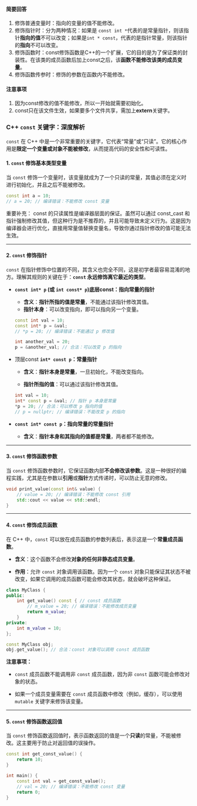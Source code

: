 
#### 简要回答

1. 修饰普通变量时：指向的变量的值不能修改。
2. 修饰指针时：分为两种情况：如果是 `const int *`代表的是常量指针，则该指针**指向的值**不可以改变；如果是`int * const`，代表的是指针常量，则该指针的**指向**不可以改变。
3. 修饰函数时：const修饰函数是C++的一个扩展，它的目的是为了保证类的封装性。在该类的成员函数后加上const之后，该**函数不能修改该类的成员变量**。
4. 修饰函数传参时：修饰的参数在函数内不能修改。

#### 注意事项

1. 因为const修改的值不能修改，所以一开始就需要初始化。
2. const只在该文件生效，如果要多个文件共享，需加上**extern**关键字。
### **C++ `const` 关键字：深度解析**

`const` 在 C++ 中是一个非常重要的关键字，它代表“常量”或“只读”。它的核心作用是**限定一个变量或对象不能被修改**，从而提高代码的安全性和可读性。
#### **1. `const` 修饰基本类型变量**

当 `const` 修饰一个变量时，该变量就成为了一个只读的常量，其值必须在定义时进行初始化，并且之后不能被修改。

```cpp
const int a = 10;
// a = 20; // 编译错误：不能修改 const 变量
```

重要补充：
const 的只读属性是编译器层面的保证。虽然可以通过 const_cast 和指针强制修改其值，但这种行为是不推荐的，并且可能导致未定义行为。这是因为编译器会进行优化，直接用常量值替换变量名，导致你通过指针修改的值可能无法生效。

---
#### **2. `const` 修饰指针**

`const` 在指针修饰中位置的不同，其含义也完全不同，这是初学者最容易混淆的地方。理解其规则的关键在于：**`const` 永远修饰离它最近的类型**。
- **`const int* p` (或 `int const* p`)底层const：指向常量的指针**
    - **含义**：**指针所指的值是常量**，不能通过该指针修改其值。
    - **指针本身**：可以改变指向，即可以指向另一个变量。
    
    ```cpp
    const int val = 10;
    const int* p = &val;
    // *p = 20; // 编译错误：不能通过 p 修改值
    
    int another_val = 20;
    p = &another_val; // 合法：可以改变 p 的指向
    ```
    
- 顶层const **`int* const p`：常量指针**
    
    - **含义**：**指针本身是常量**，一旦初始化，不能改变指向。
        
    - **指针所指的值**：可以通过该指针修改其值。

    ```cpp
    int val = 10;
    int* const p = &val; // 指针 p 本身是常量
    *p = 20; // 合法：可以修改 p 指向的值
    // p = nullptr; // 编译错误：不能改变 p 的指向
    ```
    
- **`const int* const p`：指向常量的常量指针**
    
    - **含义**：**指针本身和其指向的值都是常量**，两者都不能修改。
        

---

#### **3. `const` 修饰函数参数**

当 `const` 修饰函数参数时，它保证函数内部**不会修改该参数**。这是一种很好的编程实践，尤其是在参数以**引用**或**指针**方式传递时，可以防止无意的修改。
```cpp
void print_value(const int& value) {
    // value = 20; // 编译错误：不能修改 const 引用
    std::cout << value << std::endl;
}
```

---

#### **4. `const` 修饰成员函数**

在 C++ 中，`const` 可以放在成员函数的参数列表后，表示这是一个**常量成员函数**。

- **含义**：这个函数不会修改**对象的任何非静态成员变量**。
    
- **作用**：允许 `const` 对象调用该函数。因为一个 `const` 对象只能保证其状态不被改变，如果它调用的成员函数可能会修改其状态，就会破坏这种保证。
    
```cpp
class MyClass {
public:
    int get_value() const { // const 成员函数
        // m_value = 20; // 编译错误：不能修改成员变量
        return m_value;
    }
private:
    int m_value = 10;
};

const MyClass obj;
obj.get_value(); // 合法：const 对象可以调用 const 成员函数
```

**注意事项：**

- `const` 成员函数不能调用非 `const` 成员函数，因为非 `const` 函数可能会修改对象的状态。
    
- 如果一个成员变量需要在 `const` 成员函数中修改（例如，缓存），可以使用 `mutable` 关键字来修饰该变量。
    

---

#### **5. `const` 修饰函数返回值**

当 `const` 修饰函数返回值时，表示函数返回的值是一个**只读**的常量，不能被修改。这主要用于防止对返回值的误操作。
```cpp
const int get_const_value() {
    return 10;
}

int main() {
    const int val = get_const_value();
    // val = 20; // 编译错误：不能修改 const 变量
    return 0;
}
```
